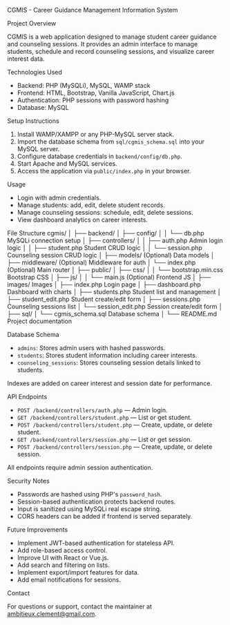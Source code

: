  CGMIS - Career Guidance Management Information System

 Project Overview

CGMIS is a web application designed to manage student career guidance and counseling sessions. It provides an admin interface to manage students, schedule and record counseling sessions, and visualize career interest data.

 Technologies Used

- Backend: PHP (MySQLi), MySQL, WAMP stack
- Frontend: HTML, Bootstrap, Vanilla JavaScript, Chart.js
- Authentication: PHP sessions with password hashing
- Database: MySQL

 Setup Instructions

1. Install WAMP/XAMPP or any PHP-MySQL server stack.
2. Import the database schema from `sql/cgmis_schema.sql` into your MySQL server.
3. Configure database credentials in `backend/config/db.php`.
4. Start Apache and MySQL services.
5. Access the application via `public/index.php` in your browser.

 Usage

- Login with admin credentials.
- Manage students: add, edit, delete student records.
- Manage counseling sessions: schedule, edit, delete sessions.
- View dashboard analytics on career interests.

 File Structure
cgmis/
│
├── backend/
│ ├── config/
│ │ └── db.php  MySQLi connection setup
│ ├── controllers/
│ │ ├── auth.php  Admin login logic
│ │ ├── student.php  Student CRUD logic
│ │ └── session.php  Counseling session CRUD logic
│ ├── models/  (Optional) Data models
│ ├── middleware/  (Optional) Middleware for auth
│ └── index.php  (Optional) Main router
│
├── public/
│ ├── css/
│ │ └── bootstrap.min.css  Bootstrap CSS
│ ├── js/
│ │ └── main.js  (Optional) Frontend JS
│ ├── images/  Images
│ ├── index.php  Login page
│ ├── dashboard.php  Dashboard with charts
│ ├── students.php  Student list and management
│ ├── student_edit.php  Student create/edit form
│ ├── sessions.php  Counseling sessions list
│ └── session_edit.php  Session create/edit form
│
├── sql/
│ └── cgmis_schema.sql  Database schema
│
└── README.md  Project documentation


 Database Schema

- `admins`: Stores admin users with hashed passwords.
- `students`: Stores student information including career interests.
- `counseling_sessions`: Stores counseling session details linked to students.

Indexes are added on career interest and session date for performance.

 API Endpoints

- `POST /backend/controllers/auth.php` — Admin login.
- `GET /backend/controllers/student.php` — List or get student.
- `POST /backend/controllers/student.php` — Create, update, or delete student.
- `GET /backend/controllers/session.php` — List or get session.
- `POST /backend/controllers/session.php` — Create, update, or delete session.

All endpoints require admin session authentication.

 Security Notes

- Passwords are hashed using PHP's `password_hash`.
- Session-based authentication protects backend routes.
- Input is sanitized using MySQLi real escape string.
- CORS headers can be added if frontend is served separately.

 Future Improvements

- Implement JWT-based authentication for stateless API.
- Add role-based access control.
- Improve UI with React or Vue.js.
- Add search and filtering on lists.
- Implement export/import features for data.
- Add email notifications for sessions.

 Contact

For questions or support, contact the maintainer at ambitieux.clement@gmail.com.
